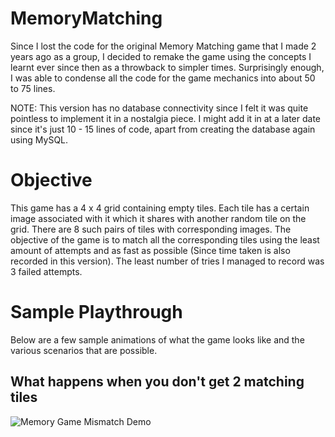 # MemoryMatching
Since I lost the code for the original Memory Matching game that I made 2 years ago as a group, I decided to remake the game using the concepts I learnt ever since then as a throwback to simpler times. Surprisingly enough, I was able to condense all the code for the game mechanics into about 50 to 75 lines. 

NOTE: This version has no database connectivity since I felt it was quite pointless to implement it in a nostalgia piece. I might add it in at a later date since it's just 10 - 15 lines of code, apart from creating the database again using MySQL.

# Objective
This game has a 4 x 4 grid containing empty tiles. Each tile has a certain image associated with it which it shares with another random tile on the grid. There are 8 such pairs of tiles with corresponding images. The objective of the game is to match all the corresponding tiles using the least amount of attempts and as fast as possible (Since time taken is also recorded in this version). The least number of tries I managed to record was 3 failed attempts.

# Sample Playthrough
Below are a few sample animations of what the game looks like and the various scenarios that are possible.

## What happens when you don't get 2 matching tiles
![Memory Game Mismatch Demo](https://github.com/Vatsav14/Project-Pictures/blob/master/Memory/MM-Mismatch.gif)
